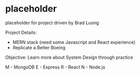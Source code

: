 # placeholder
placeholder for project driven by Brad Luong

Project Details:
- MERN stack (need some Javascript and React experience)
- Replicate a Better Boeing

Objective: Learn more about System Design through practice

M - MongoDB
E - Express
R - React
N - Node.js